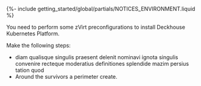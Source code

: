 {%- include getting_started/global/partials/NOTICES_ENVIRONMENT.liquid %}

You need to perform some zVirt preconfigurations to install Deckhouse Kubernetes Platform.

Make the following steps:
- diam qualisque singulis praesent delenit nominavi ignota singulis convenire recteque moderatius definitiones splendide mazim persius tation quod
- Around the survivors a perimeter create.
